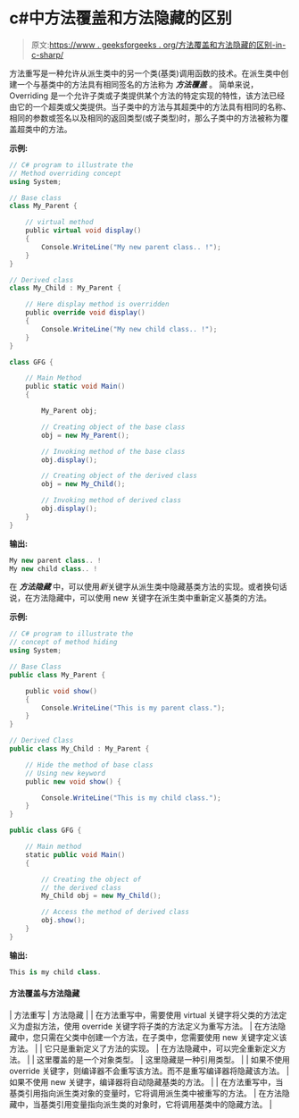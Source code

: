# c#中方法覆盖和方法隐藏的区别

> 原文:[https://www . geeksforgeeks . org/方法覆盖和方法隐藏的区别-in-c-sharp/](https://www.geeksforgeeks.org/difference-between-method-overriding-and-method-hiding-in-c-sharp/)

方法重写是一种允许从派生类中的另一个类(基类)调用函数的技术。在派生类中创建一个与基类中的方法具有相同签名的方法称为 ***方法覆盖*** 。
简单来说，Overriding 是一个允许子类或子类提供某个方法的特定实现的特性，该方法已经由它的一个超类或父类提供。当子类中的方法与其超类中的方法具有相同的名称、相同的参数或签名以及相同的返回类型(或子类型)时，那么子类中的方法被称为覆盖超类中的方法。

**示例:**

```cs
// C# program to illustrate the 
// Method overriding concept
using System;

// Base class
class My_Parent {

    // virtual method
    public virtual void display()
    {
        Console.WriteLine("My new parent class.. !");
    }
}

// Derived class
class My_Child : My_Parent {

    // Here display method is overridden
    public override void display()
    {
        Console.WriteLine("My new child class.. !");
    }
}

class GFG {

    // Main Method
    public static void Main()
    {

        My_Parent obj;

        // Creating object of the base class
        obj = new My_Parent();

        // Invoking method of the base class
        obj.display();

        // Creating object of the derived class
        obj = new My_Child();

        // Invoking method of derived class
        obj.display();
    }
}
```

**输出:**

```cs
My new parent class.. !
My new child class.. !

```

在 ***方法隐藏*** 中，可以使用*新*关键字从派生类中隐藏基类方法的实现。或者换句话说，在方法隐藏中，可以使用 new 关键字在派生类中重新定义基类的方法。

**示例:**

```cs
// C# program to illustrate the
// concept of method hiding
using System;

// Base Class
public class My_Parent {

    public void show()
    {
        Console.WriteLine("This is my parent class.");
    }
}

// Derived Class
public class My_Child : My_Parent {

    // Hide the method of base class
    // Using new keyword
    public new void show() {

        Console.WriteLine("This is my child class.");
    }
}

public class GFG {

    // Main method
    static public void Main()
    {

        // Creating the object of 
        // the derived class
        My_Child obj = new My_Child();

        // Access the method of derived class
        obj.show();
    }
}
```

**输出:**

```cs
This is my child class.
```

#### 方法覆盖与方法隐藏

| 方法重写 | 方法隐藏 |
| 在方法重写中，需要使用 virtual 关键字将父类的方法定义为虚拟方法，使用 override 关键字将子类的方法定义为重写方法。 | 在方法隐藏中，您只需在父类中创建一个方法，在子类中，您需要使用 new 关键字定义该方法。 |
| 它只是重新定义了方法的实现。 | 在方法隐藏中，可以完全重新定义方法。 |
| 这里覆盖的是一个对象类型。 | 这里隐藏是一种引用类型。 |
| 如果不使用 override 关键字，则编译器不会重写该方法。而不是重写编译器将隐藏该方法。 | 如果不使用 new 关键字，编译器将自动隐藏基类的方法。 |
| 在方法重写中，当基类引用指向派生类对象的变量时，它将调用派生类中被重写的方法。 | 在方法隐藏中，当基类引用变量指向派生类的对象时，它将调用基类中的隐藏方法。 |